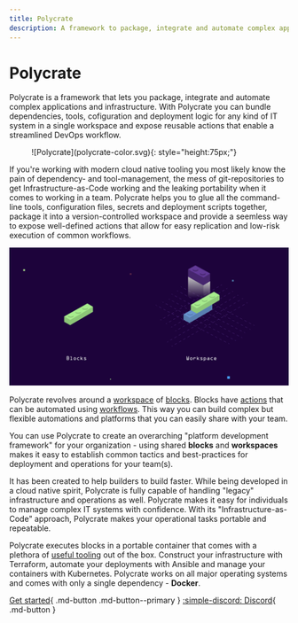 ```yaml
---
title: Polycrate
description: A framework to package, integrate and automate complex applications and infrastructure
---
```


# Polycrate

Polycrate is a framework that lets you package, integrate and automate complex applications and infrastructure. With Polycrate you can bundle dependencies, tools, cofiguration and deployment logic for any kind of IT system in a single workspace and expose reusable actions that enable a streamlined DevOps workflow.

<figure markdown>
  ![Polycrate](polycrate-color.svg){: style="height:75px;"}
</figure>

If you're working with modern cloud native tooling you most likely know the pain of dependency- and tool-management, the mess of git-repositories to get Infrastructure-as-Code working and the leaking portability when it comes to working in a team. Polycrate helps you to glue all the command-line tools, configuration files, secrets and deployment scripts together, package it into a version-controlled workspace and provide a seemless way to expose well-defined actions that allow for easy replication and low-risk execution of common workflows.

![Polycrate highlevel](assets/images/polycrate-highlevel.png)

Polycrate revolves around a [workspace](2_reference.md#workspace) of [blocks](2_reference.md#blocks). Blocks have [actions](2_reference.md#actions) that can be automated using [workflows](2_reference.md#workflows). This way you can build complex but flexible automations and platforms that you can easily share with your team. 

You can use Polycrate to create an overarching "platform development framework" for your organization - using shared **blocks** and **workspaces** makes it easy to establish common tactics and best-practices for deployment and operations for your team(s).

It has been created to help builders to build faster. While being developed in a cloud native spirit, Polycrate is fully capable of handling "legacy" infrastructure and operations as well. Polycrate makes it easy for individuals to manage complex IT systems with confidence. With its "Infrastructure-as-Code" approach, Polycrate makes your operational tasks portable and repeatable. 

Polycrate executes blocks in a portable container that comes with a plethora of [useful tooling](5_included-tools.md) out of the box. Construct your infrastructure with Terraform, automate your deployments with Ansible and manage your containers with Kubernetes. Polycrate works on all major operating systems and comes with only a single dependency - **Docker**.

[Get started](1_getting-started.md){ .md-button .md-button--primary }
[:simple-discord: Discord](https://discord.gg/8cQZfXWeXP){ .md-button }